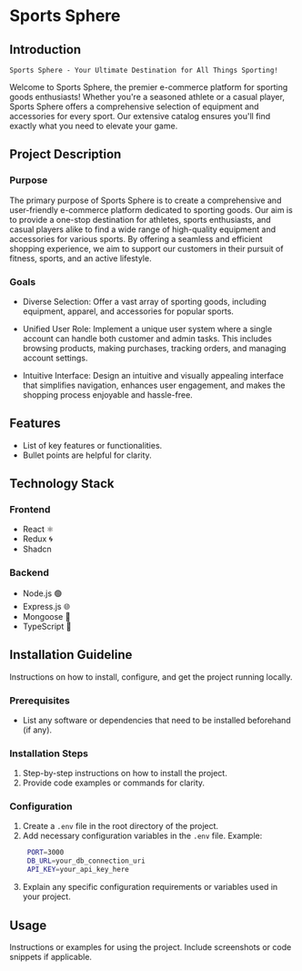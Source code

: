 # Sports Sphere

## Introduction

`Sports Sphere - Your Ultimate Destination for All Things Sporting!`

Welcome to Sports Sphere, the premier e-commerce platform for sporting goods enthusiasts! Whether you're a seasoned athlete or a casual player, Sports Sphere offers a comprehensive selection of equipment and accessories for every sport. Our extensive catalog ensures you'll find exactly what you need to elevate your game.

## Project Description

### Purpose

The primary purpose of Sports Sphere is to create a comprehensive and user-friendly e-commerce platform dedicated to sporting goods. Our aim is to provide a one-stop destination for athletes, sports enthusiasts, and casual players alike to find a wide range of high-quality equipment and accessories for various sports. By offering a seamless and efficient shopping experience, we aim to support our customers in their pursuit of fitness, sports, and an active lifestyle.

### Goals

- Diverse Selection: Offer a vast array of sporting goods, including equipment, apparel, and accessories for popular sports.

- Unified User Role: Implement a unique user system where a single account can handle both customer and admin tasks. This includes browsing products, making purchases, tracking orders, and managing account settings.

- Intuitive Interface: Design an intuitive and visually appealing interface that simplifies navigation, enhances user engagement, and makes the shopping process enjoyable and hassle-free.

## Features

- List of key features or functionalities.
- Bullet points are helpful for clarity.

## Technology Stack

### Frontend

- React ⚛️
- Redux 🌀
- Shadcn

### Backend

- Node.js 🟢
- Express.js 🌐
- Mongoose 🍃
- TypeScript 📘

## Installation Guideline

Instructions on how to install, configure, and get the project running locally.

### Prerequisites

- List any software or dependencies that need to be installed beforehand (if any).

### Installation Steps

1. Step-by-step instructions on how to install the project.
2. Provide code examples or commands for clarity.

### Configuration

1. Create a `.env` file in the root directory of the project.
2. Add necessary configuration variables in the `.env` file.
   Example:
   ```bash
    PORT=3000
    DB_URL=your_db_connection_uri
    API_KEY=your_api_key_here
   ```
3. Explain any specific configuration requirements or variables used in your project.

## Usage

Instructions or examples for using the project. Include screenshots or code snippets if applicable.
